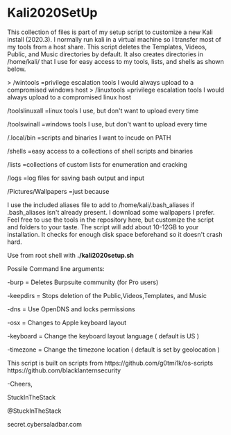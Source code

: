 <h1> Kali2020SetUp </h1>

<p>This collection of files is part of my setup script to customize a new Kali install (2020.3).  I normally run kali in a virtual machine so I transfer most of my tools from a host share.  This script deletes the Templates, Videos, Public, and Music directories by default.  It also creates directories in /home/kali/ that I use for easy access to my tools, lists, and shells as shown below.</p>
<p></p>
>   /wintools      =privilege escalation tools I would always upload to a compromised windows host
>   /linuxtools    =privilege escalation tools I would always upload to a compromised linux host
<p>   /toolslinuxall =linux tools I use, but don't want to upload every time</p>
<p>   /toolswinall   =windows tools I use, but don't want to upload every time</p>
<p>   /.local/bin    =scripts and binaries I want to incude on PATH</p>
<p>   /shells        =easy access to a collections of shell scripts and binaries</p>
<p>   /lists         =collections of custom lists for enumeration and cracking</p>
<p>   /logs          =log files for saving bash output and input</p>
<p>   /Pictures/Wallpapers =just because</p>
<p></p>
<p>I use the included aliases file to add to /home/kali/.bash_aliases if .bash_aliases isn't already present.  
I download some wallpapers I prefer.  Feel free to use the tools in the repository here, but customize the script and folders to your taste.  
The script will add about 10-12GB to your installation. It checks for enough disk space beforehand so it doesn't crash hard.</p>
<p></p>
<p>Use from root shell with  <strong>./kali2020setup.sh</strong> </p>
<p>  Possile Command line arguments:  </p>
<p>    -burp     = Deletes Burpsuite community (for Pro users) </p>
<p>    -keepdirs = Stops deletion of the Public,Videos,Templates, and Music </p>
<p>    -dns      = Use OpenDNS and locks permissions </p>
<p>    -osx      = Changes to Apple keyboard layout </p>
<p>    -keyboard <value> = Change the keyboard layout language  ( default is US ) </p>
<p>    -timezone <value> = Change the timezone location ( default is set by geolocation ) </p>
<p></p>
<p></p>
<p>This script is built on scripts from   https://github.com/g0tmi1k/os-scripts  https://github.com/blacklanternsecurity</p>
<p></p>
<p>-Cheers,</p>
<p>StuckInTheStack</p>
<p>@StuckInTheStack</p>
<p>secret.cybersaladbar.com</p>
